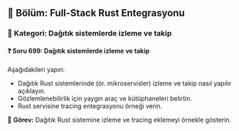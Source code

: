 ## 📘 Bölüm: Full-Stack Rust Entegrasyonu  
### 🔹 Kategori: Dağıtık sistemlerde izleme ve takip  
#### ❓ Soru 699: Dağıtık sistemlerde izleme ve takip

Aşağıdakileri yapın:

- Dağıtık Rust sistemlerinde (ör. mikroservisler) izleme ve takip nasıl yapılır açıklayın.
- Gözlemlenebilirlik için yaygın araç ve kütüphaneleri belirtin.
- Rust servisine tracing entegrasyonu örneği verin.

🔧 **Görev:** Dağıtık Rust sistemine izleme ve tracing eklemeyi örnekle gösterin.
